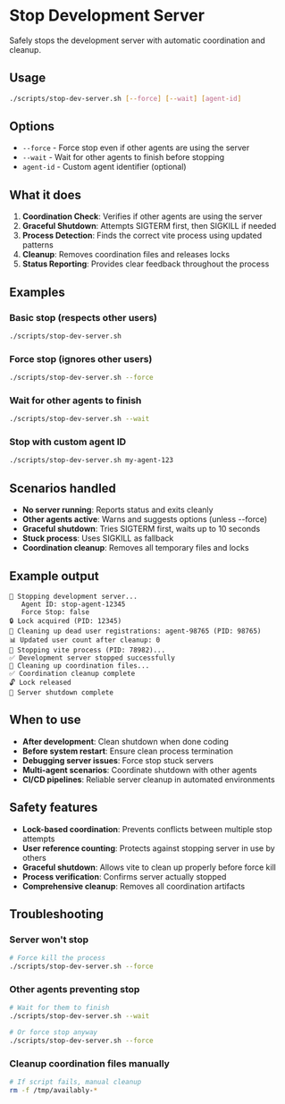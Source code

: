 # Stop Development Server

Safely stops the development server with automatic coordination and cleanup.

## Usage

```bash
./scripts/stop-dev-server.sh [--force] [--wait] [agent-id]
```

## Options

- `--force` - Force stop even if other agents are using the server
- `--wait` - Wait for other agents to finish before stopping
- `agent-id` - Custom agent identifier (optional)

## What it does

1. **Coordination Check**: Verifies if other agents are using the server
2. **Graceful Shutdown**: Attempts SIGTERM first, then SIGKILL if needed
3. **Process Detection**: Finds the correct vite process using updated patterns
4. **Cleanup**: Removes coordination files and releases locks
5. **Status Reporting**: Provides clear feedback throughout the process

## Examples

### Basic stop (respects other users)
```bash
./scripts/stop-dev-server.sh
```

### Force stop (ignores other users)
```bash
./scripts/stop-dev-server.sh --force
```

### Wait for other agents to finish
```bash
./scripts/stop-dev-server.sh --wait
```

### Stop with custom agent ID
```bash
./scripts/stop-dev-server.sh my-agent-123
```

## Scenarios handled

- **No server running**: Reports status and exits cleanly
- **Other agents active**: Warns and suggests options (unless --force)
- **Graceful shutdown**: Tries SIGTERM first, waits up to 10 seconds
- **Stuck process**: Uses SIGKILL as fallback
- **Coordination cleanup**: Removes all temporary files and locks

## Example output

```
🛑 Stopping development server...
   Agent ID: stop-agent-12345
   Force Stop: false
🔒 Lock acquired (PID: 12345)
🧹 Cleaning up dead user registrations: agent-98765 (PID: 98765)
📊 Updated user count after cleanup: 0
🔌 Stopping vite process (PID: 78982)...
✅ Development server stopped successfully
🧹 Cleaning up coordination files...
✅ Coordination cleanup complete
🔓 Lock released
🧹 Server shutdown complete
```

## When to use

- **After development**: Clean shutdown when done coding
- **Before system restart**: Ensure clean process termination
- **Debugging server issues**: Force stop stuck servers
- **Multi-agent scenarios**: Coordinate shutdown with other agents
- **CI/CD pipelines**: Reliable server cleanup in automated environments

## Safety features

- **Lock-based coordination**: Prevents conflicts between multiple stop attempts
- **User reference counting**: Protects against stopping server in use by others
- **Graceful shutdown**: Allows vite to clean up properly before force kill
- **Process verification**: Confirms server actually stopped
- **Comprehensive cleanup**: Removes all coordination artifacts

## Troubleshooting

### Server won't stop
```bash
# Force kill the process
./scripts/stop-dev-server.sh --force
```

### Other agents preventing stop
```bash
# Wait for them to finish
./scripts/stop-dev-server.sh --wait

# Or force stop anyway
./scripts/stop-dev-server.sh --force
```

### Cleanup coordination files manually
```bash
# If script fails, manual cleanup
rm -f /tmp/availably-*
```